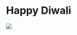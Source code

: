 # Happy Diwali
<img src="https://github.com/ujjawal-kmr/webDev/blob/master/Projects/Front-end%20designs/Diwali-Diya/output.png">